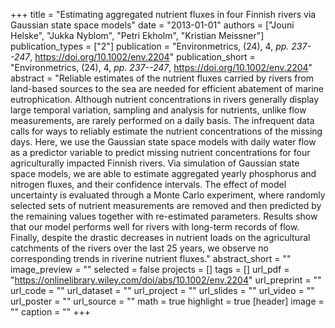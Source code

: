 +++
title = "Estimating aggregated nutrient fluxes in four Finnish rivers via Gaussian state space models"
date = "2013-01-01"
authors = ["Jouni Helske", "Jukka Nyblom", "Petri Ekholm", "Kristian Meissner"]
publication_types = ["2"]
publication = "Environmetrics, (24), 4, _pp. 237--247_, https://doi.org/10.1002/env.2204"
publication_short = "Environmetrics, (24), 4, _pp. 237--247_, https://doi.org/10.1002/env.2204"
abstract = "Reliable estimates of the nutrient fluxes carried by rivers from land-based sources to the sea are needed for efficient abatement of marine eutrophication. Although nutrient concentrations in rivers generally display large temporal variation, sampling and analysis for nutrients, unlike flow measurements, are rarely performed on a daily basis. The infrequent data calls for ways to reliably estimate the nutrient concentrations of the missing days. Here, we use the Gaussian state space models with daily water flow as a predictor variable to predict missing nutrient concentrations for four agriculturally impacted Finnish rivers. Via simulation of Gaussian state space models, we are able to estimate aggregated yearly phosphorus and nitrogen fluxes, and their confidence intervals. The effect of model uncertainty is evaluated through a Monte Carlo experiment, where randomly selected sets of nutrient measurements are removed and then predicted by the remaining values together with re-estimated parameters. Results show that our model performs well for rivers with long-term records of flow. Finally, despite the drastic decreases in nutrient loads on the agricultural catchments of the rivers over the last 25 years, we observe no corresponding trends in riverine nutrient fluxes."
abstract_short = ""
image_preview = ""
selected = false
projects = []
tags = []
url_pdf = "https://onlinelibrary.wiley.com/doi/abs/10.1002/env.2204"
url_preprint = ""
url_code = ""
url_dataset = ""
url_project = ""
url_slides = ""
url_video = ""
url_poster = ""
url_source = ""
math = true
highlight = true
[header]
image = ""
caption = ""
+++
